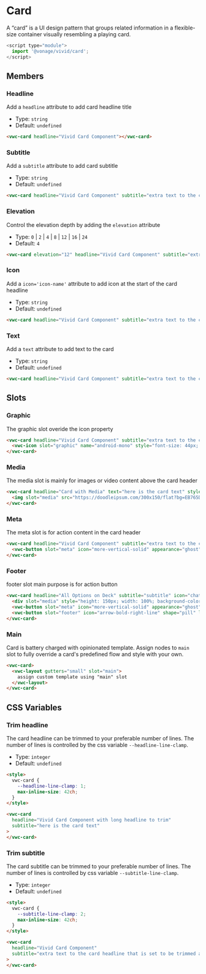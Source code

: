 # Card

A “card” is a UI design pattern that groups related information in a flexible-size container visually resembling a playing card.

```js
<script type="module">
  import '@vonage/vivid/card';
</script>
```

## Members

### Headline

Add a `headline` attribute to add card headline title

- Type: `string`
- Default: `undefined`

```html preview
<vwc-card headline="Vivid Card Component"></vwc-card>
```

### Subtitle

Add a `subtitle` attribute to add card subtitle

- Type: `string`
- Default: `undefined`

```html preview
<vwc-card headline="Vivid Card Component" subtitle="extra text to the card headline"></vwc-card>
```

### Elevation

Control the elevation depth by adding the `elevation` attribute

- Type: `0` | `2` | `4` | `8` | `12` | `16` | `24`
- Default: `4`

```html preview
<vwc-card elevation="12" headline="Vivid Card Component" subtitle="extra text to the card headline" icon="chat-line" text="the card can contain multiple lines of text"></vwc-card>
```

### Icon

Add a `icon='icon-name'` attribute to add icon at the start of the card headline

- Type: `string`
- Default: `undefined`

```html preview
<vwc-card headline="Vivid Card Component" subtitle="extra text to the card headline" icon="chat-line"></vwc-card>
```

### Text

Add a `text` attribute to add text to the card

- Type: `string`
- Default: `undefined`

```html preview
<vwc-card headline="Vivid Card Component" subtitle="extra text to the card headline" text="the card can contain multiple lines of text"></vwc-card>
```

## Slots

### Graphic

The graphic slot overide the icon property

```html preview
<vwc-card headline="Vivid Card Component" subtitle="extra text to the card headline">
  <vwc-icon slot="graphic" name="android-mono" style="font-size: 44px; color: var(--vvd-color-sucess)" ></vwc-icon>
</vwc-card>
```

### Media

The media slot is mainly for images or video content above the card header

```html preview
<vwc-card headline="Card with Media" text="here is the card text" style="max-inline-size: 300px">
  <img slot="media" src="https://doodleipsum.com/300x150/flat?bg=EB765D&amp;i=7d5ed3bc0c215d1359b2a63d03cf1540" alt="Sitting on Floor"style="width: 100%; height: 150px; object-fit: cover;"/>
</vwc-card>
```

### Meta

The meta slot is for action content in the card header

```html preview
<vwc-card headline="Vivid Card Component" subtitle="extra text to the card headline">
  <vwc-button slot="meta" icon="more-vertical-solid" appearance="ghost"></vwc-button>
</vwc-card>
```

### Footer

footer slot main purpose is for action button

```html preview
<vwc-card headline="All Options on Deck" subtitle="subtitle" icon="chat-line" text="here is the card text">
  <div slot="media" style="height: 150px; width: 100%; background-color: rebeccapurple;"></div>
  <vwc-button slot="meta" icon="more-vertical-solid" appearance="ghost"></vwc-button>
  <vwc-button slot="footer" icon="arrow-bold-right-line" shape="pill" label="Action" appearance="outlined"></vwc-button>
</vwc-card>
```

### Main

Card is battery charged with opinionated template.
Assign nodes to `main` slot to fully override a card's predefined flow and style with your own.

```html preview
<vwc-card>
  <vwc-layout gutters="small" slot="main">
    assign custom template using "main" slot
  </vwc-layout>
</vwc-card>
```

## CSS Variables

### Trim headline

The card headline can be trimmed to your preferable number of lines.
The number of lines is controlled by the css variable `--headline-line-clamp`.

- Type: `integer`
- Default: `undefined`

```html preview
<style>
  vwc-card {
    --headline-line-clamp: 1;
    max-inline-size: 42ch;
  }
</style>

<vwc-card
  headline="Vivid Card Component with long headline to trim"
  subtitle="here is the card text"
>
</vwc-card>
```

### Trim subtitle

The card subtitle can be trimmed to your preferable number of lines.
The number of lines is controlled by css variable `--subtitle-line-clamp`.

- Type: `integer`
- Default: `undefined`

```html preview
<style>
  vwc-card {
    --subtitle-line-clamp: 2;
    max-inline-size: 42ch;
  }
</style>

<vwc-card
  headline="Vivid Card Component"
  subtitle="extra text to the card headline that is set to be trimmed after 2 lines so the card will not be too long"
>
</vwc-card>
```
